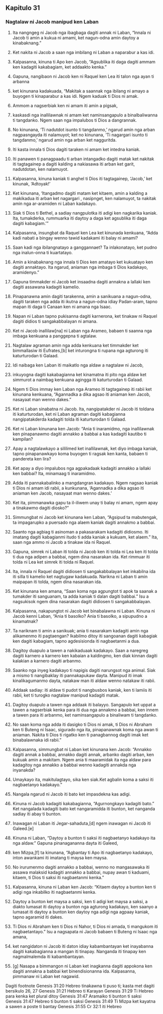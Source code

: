 Kapitulo 31
-----------

### Nagtalaw ni Jacob manipud ken Laban

1. Ita nangngeg ni Jacob nga ibagbaga dagiti annak ni Laban, “Innala ni Jacob ti amin a kukua ni amami, ket nagun-odna amin daytoy a kinabaknang.”
2. Ket nakita ni Jacob a saan nga imbilang ni Laban a naparabur a kas idi.
3. Kalpasanna, kinuna ti Apo ken Jacob, “Agsublika iti daga dagiti ammam ken kadagiti kakabagiam, ket addaakto kenka.”

4. Gapuna, nangibaon ni Jacob ken ni Raquel ken Lea iti talon nga ayan ti arbanna
5. ket kinunana kadakuada, “Makitak a saannak nga ibilang ni amayo a buyogen ti kinaparabur a kas idi. Ngem kaduak ti Dios ni amak.
6. Ammom a nagserbiak ken ni amam iti amin a pigsak,
7. kaskasdi nga inallilawnak ni amam ket naminsangapulo a binalbaliwanna ti tangdanko. Ngem saan nga impalubos ti Dios a dangrannak.
8. No kinunana, ‘Ti nadutdot isunto ti tangdanmo,’ ngarud amin nga arban nagpasngayda iti nalamuyot; ket no kinunana, ‘Ti nagargari isunto ti tangdanmo,’ ngarud amin nga arban ket nagguritda.
9. Iti kasta innala ti Dios dagiti taraken ni amam ket intedna kaniak.
10. Iti panawen ti panagpaadu ti arban intangadko dagiti matak ket nakitak iti tagtagainep a dagiti kalding a nakiasawa iti arban ket garit, nadutdotan, ken nalamuyot.
11. Kalpasanna, kinuna kaniak ti anghel ti Dios iti tagtagainep, ‘Jacob,’ ket kinunak, ‘Adtoyak!’
12. Ket kinunana, ‘Itangadmo dagiti matam ket kitaem, amin a kalding a makikadua iti arban ket nagargari , nasipnget, ken nalamuyot, ta nakitak amin nga ar-aramiden ni Laban kadakayo.
13. Siak ti Dios ti Bethel, a sadiay nangpulotka iti adigi ken nagkarika kaniak. Ita, tumakderka, rummuarka iti daytoy a daga ket agsublika iti daga dagiti kabagiam.’”
14. Kalpasanna, insungbat da Raquel ken Lea ket kinunada kenkuana, “Adda kadi nabati a bingay wenno tawid kadakami iti balay ni amami?
15. Saan kadi nga ibilangnatayo a ganggannaet? Ta inlakonatayo, ket pudno nga inalun-onna ti kuartatayo.
16. Amin a kinabaknang nga innala ti Dios ken amatayo ket kukuatayo ken dagiti annaktayo. Ita ngarud, aniaman nga imbaga ti Dios kadakayo, aramidenyo.”

17. Gapuna timmakder ni Jacob ket insaadna dagiti annakna a lallaki ken dagiti assawana kadagiti kamelio.
18. Pinapanawna amin dagiti tarakenna, amin a sanikuana a nagun-odna, dagiti taraken nga adda iti ikutna a nagun-odna idiay Padan-aram, tapno mapan iti daga ti Canaan ken ni amana nga Isaac.
19. Napan ni Laban tapno pukisanna dagiti karnerona, ket tinakaw ni Raquel dagiti didios ti sangakabbalayan ni amana.
20. Ket ni Jacob inallilaw[na] ni Laban nga Arameo, babaen ti saanna nga imbaga kenkuana a panggepna ti agtalaw.
21. Nagtalaw agraman amin nga adda kenkuana ket timmakder ket bimmallasiw iti Eufrates,[b] ket inturongna ti rupana nga agturong iti katurturodan ti Galaad.

22. Idi naibaga ken Laban iti maikatlo nga aldaw a nagtalaw ni Jacob,
23. inkuyogna dagiti kakabagianna ket kinamatna iti pito nga aldaw ket simmurot a naimbag kenkuana agingga iti katurturodan ti Galaad.
24. Ngem ti Dios immay ken Laban nga Arameo iti tagtagainep iti rabii ket kinunana kenkuana, “Agannadka a dika agsao iti aniaman ken Jacob, nasayaat man wenno dakes.”

25. Ket ni Laban sinabatna ni Jacob. Ita, nangipatakder ni Jacob iti toldana iti katurturodan, ket ni Laban agraman dagiti kabagianna nangipatakderda kadagiti tolda iti katurturodan ti Galaad.
26. Ket ni Laban kinunana ken Jacob: “Ania ti inaramidmo, nga inallilawnak ken pinapanawmo dagiti annakko a babbai a kas kadagiti kautibo ti kampilan?
27. Apay a nagtalawkayo a sililimed ket inallilawnak, ket diyo imbaga kaniak, tapno pinapanawkayo koma buyogen ti ragsak ken kanta, babaen ti pandereta ken lira?
28. Ket apay a diyo impalubos nga agpakadaak kadagiti annakko a lallaki ken babbai? Ita, minamaag ti inaramidmo.
29. Adda iti pannakabalinko a mangdangran kadakayo. Ngem nagsao kaniak ti Dios ni amam idi rabii, a kunkunana, ‘Agannadka a dika agsao iti aniaman ken Jacob, nasayaat man wenno dakes.’
30. Ket ita, pimmanawka gapu ta il-iliwem unay ti balay ni amam, ngem apay a tinakawmo dagiti diosko?”
31. Simmungbat ni Jacob ket kinunana ken Laban, “Agsipud ta mabutengak, ta impagarupko a puersado nga alaem kaniak dagiti annakmo a babbai.
32. Saanto nga agbiag ti asinoman a pakasarakam kadagiti didiosmo. Iti imatang dagiti kabagianmi itudo ti adda kaniak a kukuam, ket alaem.” Ita, saan nga ammo ni Jacob a tinakaw ida ni Raquel.

33. Gapuna, simrek ni Laban iti tolda ni Jacob ken iti tolda ni Lea ken iti tolda ti dua nga adipen a babbai, ngem dina nasarakan ida. Ket rimmuar iti tolda ni Lea ket simrek iti tolda ni Raquel.
34. Ita, innala ni Raquel dagiti didiosen ti sangakabbalayan ket inkabilna ida iti silla ti kamelio ket nagtugaw kadakuada. Narikna ni Laban ti amin maipapan iti tolda, ngem dina nasarakan ida.
35. Ket kinunana ken amana, “Saan koma nga agpungtot ti apok ta saanak a tumakder iti sanguanam, ta adda kaniak ti dalan dagiti babbai.” Isu a nagsukisok ngem dina nasarakan dagiti didiosen ti sangakabbalayan.

36. Kalpasanna, nakapungtot ni Jacob ket binabalawna ni Laban. Kinuna ni Jacob kenni Laban, “Ania ti basolko? Ania ti basolko, a sipupudno a kinamatnak?
37. Ta nariknam ti amin a sanikuak; ania ti nasarakam kadagiti amin nga alikamenmo iti pagtaengan? Ikabilmo ditoy iti sangoanan dagiti kabagiak ken dagiti kabagiam, tapno agdesisionda iti nagbaetanmi a dua.
38. Dagitoy duapulo a tawen a nakikaduaak kadakayo. Saan a naregreg dagiti karnero a karnero ken kabaian a kaldingmo, ken diak kinnan dagiti kalakian a karnero dagiti arbanmo.
39. Saanko nga inyeg kadakayo ti napigis dagiti narungsot nga animal. Siak a mismo ti nangibaklay iti pannakapukaw dayta. Manipud iti imak kinalikagumanmo dayta, natakaw man iti aldaw wenno natakaw iti rabii.
40. Addaak sadiay: iti aldaw ti pudot ti nangbusbos kaniak, ken ti lamiis iti rabii, ket ti turogko nagtalaw manipud kadagiti matak.
41. Dagitoy duapulo a tawen nga addaak iti balayyo. Sangapulo ket uppat a tawen a nagserbiak kenka para iti dua nga annakmo a babbai, ken innem a tawen para iti arbanmo, ket naminsangapulo a binaliwam ti tangdanko.
42. No saan koma nga adda iti dasigko ti Dios ni amak, ti Dios ni Abraham ken ti Buteng ni Isaac, sigurado nga ita, pinapanawnak koma nga awan ti aniaman. Nakita ti Dios ti rigatko ken ti panagbannog dagiti imak ket binabalawnaka idi rabii.”

43. Kalpasanna, simmungbat ni Laban ket kinunana ken Jacob: “Annakko dagiti annak a babbai, annakko dagiti annak, arbanko dagiti arban, ken kukuak amin a makitam. Ngem ania ti maaramidak ita nga aldaw para kadagitoy nga annakko a babbai wenno kadagiti annakda nga inyanakda?
44. Umaykayo ita, makitulagtayo, sika ken siak.Ket agbalin koma a saksi iti nagbaetanyo kadakayo.”
45. Nangala ngarud ni Jacob iti bato ket impasdekna kas adigi.
46. Kinuna ni Jacob kadagiti kakabagianna, “Agurnongkayo kadagiti bato.” Ket nangalada kadagiti bato ket nangaramidda iti bunton, ket nanganda sadiay iti abay ti bunton.
47. Inawagan ni Laban iti Jegar-sahaduta,[d] ngem inawagan ni Jacob iti Galeed.[e]
48. Kinuna ni Laban, “Daytoy a bunton ti saksi iti nagbaetanyo kadakayo ita nga aldaw.” Gapuna pinanagananna dayta iti Galeed,
49. ken Mizpa,[f] ta kinunana, “Agbantay ti Apo iti nagbaetanyo kadakayo, inton awankami iti imatang ti maysa ken maysa.
50. No irurumenmo dagiti annakko a babbai, wenno no mangasawaka iti assawa malaksid kadagiti annakko a babbai, nupay awan ti kaduami, kitaem, ti Dios ti saksi iti nagbaetanmi kenka.”

51. Kalpasanna, kinuna ni Laban ken Jacob: “Kitaem daytoy a bunton ken ti adigi nga inkabilko iti nagbaetanmi kenka.
52. Daytoy a bunton ket maysa a saksi, ken ti adigi ket maysa a saksi, a diakto lumasat iti daytoy a bunton nga agturong kadakayo, ken saanyo a lumasat iti daytoy a bunton ken daytoy nga adigi nga agpaay kaniak, tapno agaramid iti dakes.
53. Ti Dios ni Abraham ken ti Dios ni Nahor, ti Dios ni amada, ti mangukom iti nagbaetantayo.” Isu a nagsapata ni Jacob babaen ti Buteng ni Isaac nga amana,
54. ket nangidaton ni Jacob iti daton idiay kabambantayan ket inayabanna dagiti kakabagianna a mangan iti tinapay. Nanganda iti tinapay ken nagmalmalemda iti kabambantayan.

55. [g] Nasapa a bimmangon ni Laban ket inagkanna dagiti appokona ken dagiti annakna a babbai ket binendisionanna ida. Kalpasanna, pimmanaw ni Laban ket nagawid.

Dagiti footnote
Genesis 31:20 Hebreo tinakawna ti puso ti; kasta met dagiti bersikulo 26, 27
Genesis 31:21 Hebreo ti Karayan
Genesis 31:29 Ti Hebreo para kenka ket plural ditoy
Genesis 31:47 Aramaiko ti bunton ti saksi
Genesis 31:47 Hebreo ti bunton ti saksi
Genesis 31:49 Ti Mizpa ket kayatna a sawen a poste ti bantay
Genesis 31:55 Cr 32:1 iti Hebreo